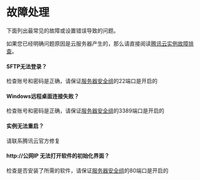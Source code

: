 # 故障处理

下面列出最常见的故障或设置错误导致的问题。

如果您已经明确问题原因是云服务器产生的，那么请直接阅读[腾讯云实例故障排查](https://support.huaweicloud.com/trouble-ecs/zh-cn_topic_0171671694.html)。

#### SFTP无法登录？

检查账号和密码是正确，请保证[服务器安全组](/zh/network-safegroup.md)的22端口是开启的

#### Windows远程桌面连接失败？

检查账号和密码是正确，请保证[服务器安全组](/zh/network-safegroup.md)的3389端口是开启的

#### 实例无法重启？

请联系腾讯云官方修复

#### http://公网IP 无法打开软件的初始化界面？

检查是否安装了所需的软件，请保证[服务器安全组](/zh/network-safegroup.md)的80端口是开启的